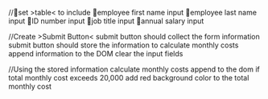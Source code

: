//🥊set >table< to include 
    🥊employee first name input
    🥊employee last name input
    🥊ID number input
    🥊job title input
    🥊annual salary input

//Create >Submit Button<
    submit button should collect the form information
    submit button should store the information 
    to calculate monthly costs
    append information to the DOM
    clear the input fields

//Using the stored information
    calculate monthly costs
    append to the dom
    if total monthly cost exceeds 20,000
    add red background color to the total monthly cost

